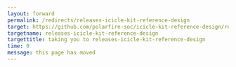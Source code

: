 ```yaml
---
layout: forward
permalink: /redirects/releases-icicle-kit-reference-design
target: https://github.com/polarfire-soc/icicle-kit-reference-design/releases
targetname: releases-icicle-kit-reference-design
targettitle: taking you to releases-icicle-kit-reference-design
time: 0
message: this page has moved
---
```


